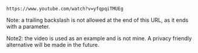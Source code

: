 
```
https://www.youtube.com/watch?v=yfqpqiTMUEg
```

Note: a trailing backslash is not allowed at the end of this URL, as it ends with a parameter.

Note2: the video is used as an example and is not mine. A privacy friendly alternative will be made in the future.

